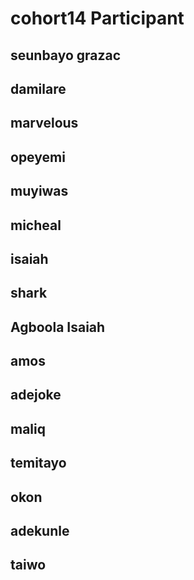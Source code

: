 # cohort14 Participant

## seunbayo  grazac
## damilare
## marvelous
## opeyemi
## muyiwas
## micheal
## isaiah
## shark
## Agboola Isaiah
## amos
## adejoke
## maliq
## temitayo
## okon
## adekunle
## taiwo 

